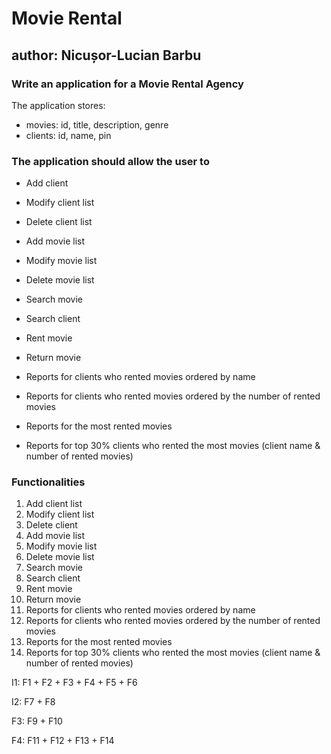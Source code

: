 # Movie Rental

## author: Nicușor-Lucian Barbu

### Write an application for a **Movie Rental Agency**

The application stores:

- movies: id, title, description, genre
- clients: id, name, pin

### The application should allow the user to

- Add client
- Modify client list
- Delete client list

- Add movie list
- Modify movie list
- Delete movie list

- Search movie
- Search client

- Rent movie
- Return movie

- Reports for clients who rented movies ordered by name
- Reports for clients who rented movies ordered by the number of rented movies
- Reports for the most rented movies
- Reports for top 30% clients who rented the most movies (client name & number of rented movies)

### Functionalities

1. Add client list
2. Modify client list
3. Delete client
4. Add movie list
5. Modify movie list
6. Delete movie list
7. Search movie
8. Search client
9. Rent movie
10. Return movie
11. Reports for clients who rented movies ordered by name
12. Reports for clients who rented movies ordered by the number of rented movies
13. Reports for the most rented movies
14. Reports for top 30% clients who rented the most movies (client name & number of rented movies)

I1: F1 + F2 + F3 + F4 + F5 + F6

I2: F7 + F8

F3: F9 + F10

F4: F11 + F12 + F13 + F14
